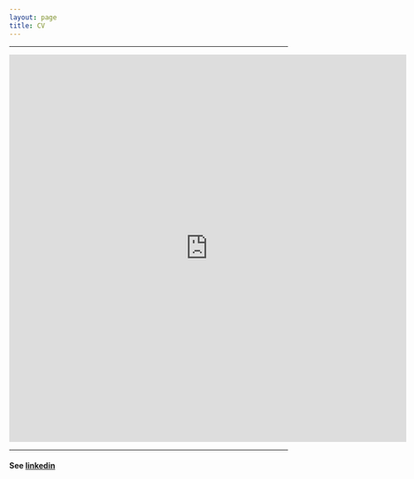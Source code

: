 ```yaml
---
layout: page
title: CV
---
```


---

<iframe src="https://docs.google.com/gview?url=https://geraldmc.github.io/assets/gmccollam_resume_072016.pdf&embedded=true" style="width:718px; height:700px;" frameborder="0"></iframe>

---

#### See [linkedin](https://www.linkedin.com/in/geraldmc) 